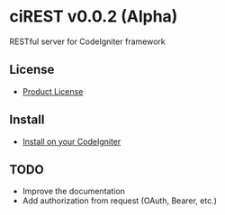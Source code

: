 # ciREST v0.0.2 (Alpha)

RESTful server for CodeIgniter framework

## License

* [Product License](license.txt)

## Install

* [Install on your CodeIgniter](INSTALL.md)

## TODO

* Improve the documentation
* Add authorization from request (OAuth, Bearer, etc.)
